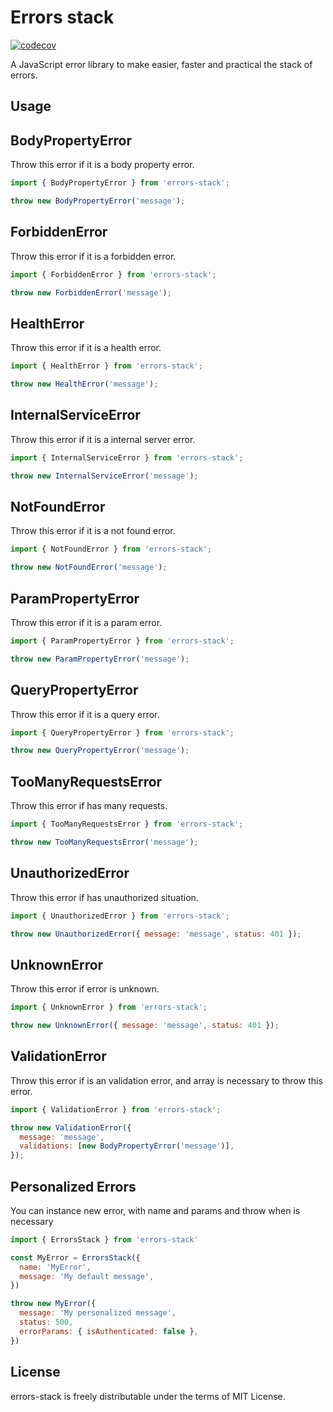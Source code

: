 # Errors stack

[![codecov](https://codecov.io/gh/Joao208/errors-stack/branch/main/graph/badge.svg?token=GXOKX31Y8J)](https://codecov.io/gh/Joao208/errors-stack)


A JavaScript error library to make easier, faster and practical the stack of errors.
## Usage

## BodyPropertyError

Throw this error if it is a body property error.

```js
import { BodyPropertyError } from 'errors-stack';

throw new BodyPropertyError('message');
```

## ForbiddenError

Throw this error if it is a forbidden error.

```js
import { ForbiddenError } from 'errors-stack';

throw new ForbiddenError('message');
```

## HealthError

Throw this error if it is a health error.

```js
import { HealthError } from 'errors-stack';

throw new HealthError('message');
```

## InternalServiceError

Throw this error if it is a internal server error.

```js
import { InternalServiceError } from 'errors-stack';

throw new InternalServiceError('message');
```

## NotFoundError

Throw this error if it is a not found error.

```js
import { NotFoundError } from 'errors-stack';

throw new NotFoundError('message');
```

## ParamPropertyError

Throw this error if it is a param error.

```js
import { ParamPropertyError } from 'errors-stack';

throw new ParamPropertyError('message');
```

## QueryPropertyError

Throw this error if it is a query error.

```js
import { QueryPropertyError } from 'errors-stack';

throw new QueryPropertyError('message');
```

## TooManyRequestsError

Throw this error if has many requests.

```js
import { TooManyRequestsError } from 'errors-stack';

throw new TooManyRequestsError('message');
```

## UnauthorizedError

Throw this error if has unauthorized situation.

```js
import { UnauthorizedError } from 'errors-stack';

throw new UnauthorizedError({ message: 'message', status: 401 });
```

## UnknownError

Throw this error if error is unknown.

```js
import { UnknownError } from 'errors-stack';

throw new UnknownError({ message: 'message', status: 401 });
```

## ValidationError

Throw this error if is an validation error, and array is necessary to throw this error.

```js
import { ValidationError } from 'errors-stack';

throw new ValidationError({
  message: 'message',
  validations: [new BodyPropertyError('message')],
});
```

## Personalized Errors

You can instance new error, with name and params and throw when is necessary

```js
import { ErrorsStack } from 'errors-stack'

const MyError = ErrorsStack({
  name: 'MyError',
  message: 'My default message',
})

throw new MyError({
  message: 'My personalized message',
  status: 500,
  errorParams: { isAuthenticated: false },
})
```

## License

errors-stack is freely distributable under the terms of MIT License.
